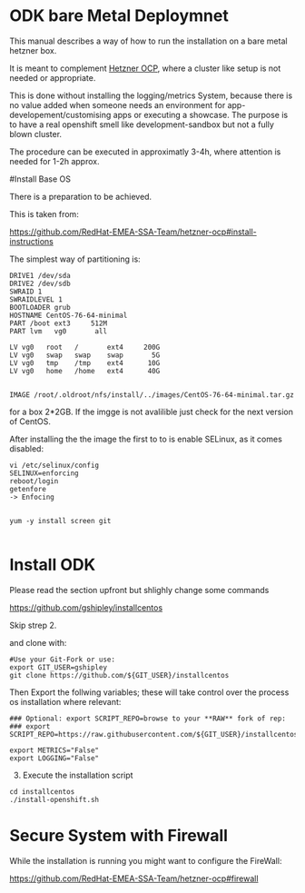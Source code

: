 
# ODK bare Metal Deploymnet

This  manual describes a way of how to run the installation on a bare metal hetzner box.

It is meant to complement [Hetzner OCP](https://github.com/RedHat-EMEA-SSA-Team/hetzner-ocp), where a cluster like setup is not needed or appropriate.

This is done without installing the logging/metrics System, because there is no value added when someone needs an environment for app-developement/customising apps or executing a showcase.
The purpose is to have a real openshift smell like development-sandbox but not a fully blown cluster.

The procedure can be executed in approximatly 3-4h, where attention is needed for 1-2h approx.


#Install Base OS

There is a preparation to be achieved.

This is taken from:

https://github.com/RedHat-EMEA-SSA-Team/hetzner-ocp#install-instructions

The simplest way of partitioning is:
```
DRIVE1 /dev/sda
DRIVE2 /dev/sdb
SWRAID 1
SWRAIDLEVEL 1
BOOTLOADER grub
HOSTNAME CentOS-76-64-minimal
PART /boot ext3     512M
PART lvm   vg0       all

LV vg0   root   /       ext4     200G
LV vg0   swap   swap    swap       5G
LV vg0   tmp    /tmp    ext4      10G
LV vg0   home   /home   ext4      40G


IMAGE /root/.oldroot/nfs/install/../images/CentOS-76-64-minimal.tar.gz
```

for a box 2*2GB. If the imgge is not avalilible just check for the next version of CentOS.


After installing the the image the first to to is enable SELinux, as it comes disabled:

```
vi /etc/selinux/config
SELINUX=enforcing
reboot/login
getenfore
-> Enfocing


yum -y install screen git


```

# Install ODK


Please read the section upfront but shlighly change some commands

https://github.com/gshipley/installcentos

Skip strep 2.

and clone with:

```
#Use your Git-Fork or use:
export GIT_USER=gshipley
git clone https://github.com/${GIT_USER}/installcentos
```
Then Export the follwing variables; these will take control over the
process os installation where relevant:



```
### Optional: export SCRIPT_REPO=browse to your **RAW** fork of rep:
### export SCRIPT_REPO=https://raw.githubusercontent.com/${GIT_USER}/installcentos/master 

export METRICS="False"
export LOGGING="False"
```

3. Execute the installation script

```
cd installcentos
./install-openshift.sh
```

# Secure System with Firewall

While the installation is running you might want to configure the FireWall:

https://github.com/RedHat-EMEA-SSA-Team/hetzner-ocp#firewall
